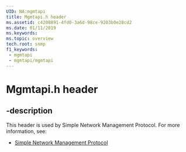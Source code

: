 ```yaml
---
UID: NA:mgmtapi
title: Mgmtapi.h header
ms.assetid: c4208891-4fd0-3a6d-98ce-9203b0e28cd2
ms.date: 01/11/2019
ms.keywords: 
ms.topic: overview
tech.root: snmp
f1_keywords:
 - mgmtapi
 - mgmtapi/mgmtapi
---
```


# Mgmtapi.h header


## -description

This header is used by Simple Network Management Protocol. For more information, see:

- [Simple Network Management Protocol](../_snmp/index.md)

